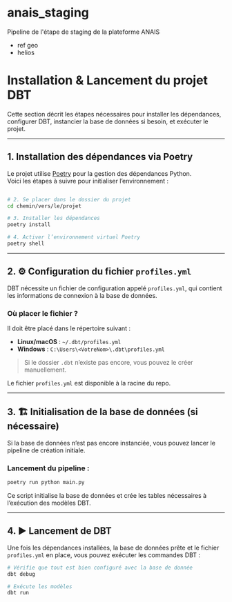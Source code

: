 # anais_staging
Pipeline de l'étape de staging de la plateforme ANAIS

- ref geo
- helios


# Installation & Lancement du projet DBT

Cette section décrit les étapes nécessaires pour installer les dépendances, configurer DBT, instancier la base de données si besoin, et exécuter le projet.

---

## 1. Installation des dépendances via Poetry

Le projet utilise [Poetry](https://python-poetry.org/) pour la gestion des dépendances Python.  
Voici les étapes à suivre pour initialiser l’environnement :

```bash

# 2. Se placer dans le dossier du projet
cd chemin/vers/le/projet

# 3. Installer les dépendances
poetry install

# 4. Activer l’environnement virtuel Poetry
poetry shell
```

---

## 2. ⚙️ Configuration du fichier `profiles.yml`

DBT nécessite un fichier de configuration appelé `profiles.yml`, qui contient les informations de connexion à la base de données.

### Où placer le fichier ?

Il doit être placé dans le répertoire suivant :
- **Linux/macOS** : `~/.dbt/profiles.yml`
- **Windows** : `C:\Users\<VotreNom>\.dbt\profiles.yml`

> Si le dossier `.dbt` n’existe pas encore, vous pouvez le créer manuellement.  

Le fichier `profiles.yml` est disponible à la racine du repo.  

---

## 3. 🏗️ Initialisation de la base de données (si nécessaire)

Si la base de données n’est pas encore instanciée, vous pouvez lancer le pipeline de création initiale.

### Lancement du pipeline :

```bash
poetry run python main.py
```

Ce script initialise la base de données et crée les tables nécessaires à l’exécution des modèles DBT.

---

## 4. ▶️ Lancement de DBT

Une fois les dépendances installées, la base de données prête et le fichier `profiles.yml` en place, vous pouvez exécuter les commandes DBT :

```bash
# Vérifie que tout est bien configuré avec la base de donnée
dbt debug

# Exécute les modèles
dbt run

```
